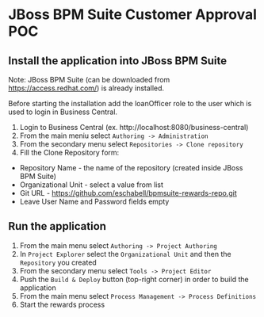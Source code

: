 JBoss BPM Suite Customer Approval POC
============================

Install the application into JBoss BPM Suite
--------------------------------------------

Note: JBoss BPM Suite (can be downloaded from https://access.redhat.com/) is already installed.

Before starting the installation add the loanOfficer role to the user which is used to login in Business Central.

1. Login to Business Central (ex. http://localhost:8080/business-central)
2. From the main meniu select `Authoring -> Administration`
3. From the secondary menu select `Repositories -> Clone repository`
4. Fill the Clone Repository form:
  - Repository Name - the name of the repository (created inside JBoss BPM Suite)
  - Organizational Unit - select a value from list
  - Git URL - https://github.com/eschabell/bpmsuite-rewards-repo.git 
  - Leave User Name and Password fields empty

Run the application
-------------------

1. From the main menu select `Authoring -> Project Authoring`
2. In `Project Explorer` select the `Organizational Unit` and then the `Repository` you created
3. From the secondary menu select `Tools -> Project Editor`
4. Push the `Build & Deploy` button (top-right corner) in order to build the application
5. From the main menu select `Process Management -> Process Definitions`
6. Start the rewards process
